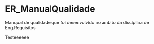 # ER_ManualQualidade
Manqual de qualidade que foi desenvolvido no ambito da disciplina de Eng.Requisitos


Testeeeeee
